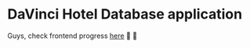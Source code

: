 # DaVinci Hotel Database application 

Guys, check frontend progress [here](http://davincihotels.surge.sh) :woman: :girl:
